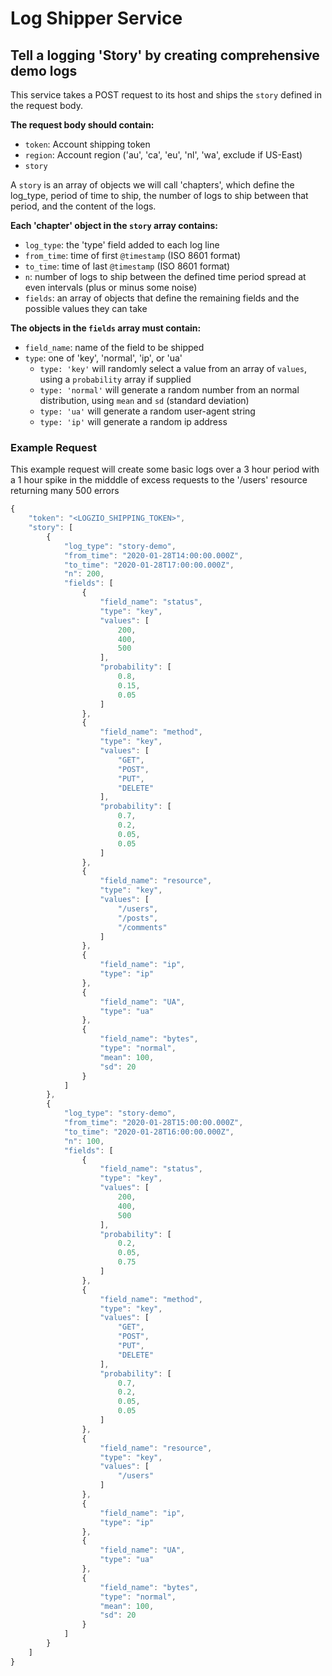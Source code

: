# Log Shipper Service
## Tell a logging 'Story' by creating comprehensive demo logs

This service takes a POST request to its host and ships the `story` defined in the request body.

**The request body should contain:**

- `token`: Account shipping token
- `region`: Account region ('au', 'ca', 'eu', 'nl', 'wa', exclude if US-East)
- `story`

A `story` is an array of objects we will call 'chapters', which define the log_type, period of time to ship, the number of logs to ship between that period, and the content of the logs. 

**Each 'chapter' object in the `story` array contains:**

- `log_type`: the 'type' field added to each log line
- `from_time`: time of first `@timestamp` (ISO 8601 format)
- `to_time`: time of last `@timestamp` (ISO 8601 format)
- `n`: number of logs to ship between the defined time period spread at even intervals (plus or minus some noise)
- `fields`: an array of objects that define the remaining fields and the possible values they can take

**The objects in the `fields` array must contain:**

- `field_name`: name of the field to be shipped
- `type`: one of 'key', 'normal', 'ip', or 'ua'
    - `type: 'key'` will randomly select a value from an array of `values`, using a `probability` array if supplied
    - `type: 'normal'` will generate a random number from an normal distribution, using `mean` and `sd` (standard deviation)
    - `type: 'ua'` will generate a random user-agent string
    - `type: 'ip'` will generate a random ip address

### Example Request
This example request will create some basic logs over a 3 hour period with a 1 hour spike in the midddle of excess requests to the '/users' resource returning many 500 errors

```javascript
{
    "token": "<LOGZIO_SHIPPING_TOKEN>",
    "story": [
        {
            "log_type": "story-demo",
            "from_time": "2020-01-28T14:00:00.000Z",
            "to_time": "2020-01-28T17:00:00.000Z",
            "n": 200,
            "fields": [
                {
                    "field_name": "status",
                    "type": "key",
                    "values": [
                        200,
                        400,
                        500
                    ],
                    "probability": [
                        0.8,
                        0.15,
                        0.05
                    ]
                },
                {
                    "field_name": "method",
                    "type": "key",
                    "values": [
                        "GET",
                        "POST",
                        "PUT",
                        "DELETE"
                    ],
                    "probability": [
                        0.7,
                        0.2,
                        0.05,
                        0.05
                    ]
                },
                {
                    "field_name": "resource",
                    "type": "key",
                    "values": [
                        "/users",
                        "/posts",
                        "/comments"
                    ]
                },
                {
                    "field_name": "ip",
                    "type": "ip"
                },
                {
                    "field_name": "UA",
                    "type": "ua"
                },
                {
                    "field_name": "bytes",
                    "type": "normal",
                    "mean": 100,
                    "sd": 20
                }
            ]
        },
        {
            "log_type": "story-demo",
            "from_time": "2020-01-28T15:00:00.000Z",
            "to_time": "2020-01-28T16:00:00.000Z",
            "n": 100,
            "fields": [
                {
                    "field_name": "status",
                    "type": "key",
                    "values": [
                        200,
                        400,
                        500
                    ],
                    "probability": [
                        0.2,
                        0.05,
                        0.75
                    ]
                },
                {
                    "field_name": "method",
                    "type": "key",
                    "values": [
                        "GET",
                        "POST",
                        "PUT",
                        "DELETE"
                    ],
                    "probability": [
                        0.7,
                        0.2,
                        0.05,
                        0.05
                    ]
                },
                {
                    "field_name": "resource",
                    "type": "key",
                    "values": [
                        "/users"
                    ]
                },
                {
                    "field_name": "ip",
                    "type": "ip"
                },
                {
                    "field_name": "UA",
                    "type": "ua"
                },
                {
                    "field_name": "bytes",
                    "type": "normal",
                    "mean": 100,
                    "sd": 20
                }
            ]
        }
    ]
}
```

